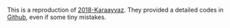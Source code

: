 This is a reproduction of [2018-Karaayvaz](https://www.nature.com/articles/s41467-018-06052-0). They provided a detailed codes in [Github](https://github.com/Michorlab/tnbc_scrnaseq), even if some tiny mistakes.



